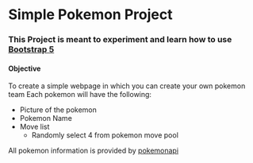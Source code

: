# Simple Pokemon Project

### This Project is meant to experiment and learn how to use [Bootstrap 5](https://getbootstrap.com/docs/5.3/getting-started/introduction/)

#### **Objective**
To create a simple webpage in which you can create your own pokemon team
Each pokemon will have the following: 
 - Picture of the pokemon
 - Pokemon Name
 - Move list
   - Randomly select 4 from pokemon move pool

All pokemon information is provided by [pokemonapi](https://pokeapi.co/about) 